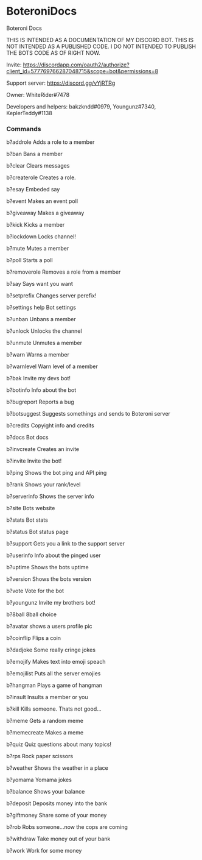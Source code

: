 # BoteroniDocs
Boteroni Docs

THIS IS INTENDED AS A DOCUMENTATION OF MY DISCORD BOT. THIS IS NOT INTENDED AS A PUBLISHED CODE. I DO NOT INTENDED TO PUBLISH THE BOTS CODE AS OF RIGHT NOW.

Invite: https://discordapp.com/oauth2/authorize?client_id=577769766287048715&scope=bot&permissions=8

Support server: https://discord.gg/vYjRTRg

Owner: WhiteRider#7478

Developers and helpers: bakzkndd#0979, Youngunz#7340, KeplerTeddy#1138

### Commands

b?addrole
Adds a role to a member

b?ban
Bans a member

b?clear
Clears messages

b?createrole
Creates a role.

b?esay
Embeded say

b?event
Makes an event poll

b?giveaway
Makes a giveaway

b?kick
Kicks a member

b?lockdown
Locks channel!

b?mute
Mutes a member

b?poll
Starts a poll

b?removerole
Removes a role from a member

b?say
Says want you want

b?setprefix
Changes server perefix!

b?settings help
Bot settings

b?unban
Unbans a member

b?unlock
Unlocks the channel

b?unmute
Unmutes a member

b?warn
Warns a member

b?warnlevel
Warn level of a member

b?bak
Invite my devs bot!

b?botinfo
Info about the bot

b?bugreport
Reports a bug

b?botsuggest
Suggests somethings and sends to Boteroni server

b?credits
Copyight info and credits

b?docs
Bot docs

b?invcreate
Creates an invite

b?invite
Invite the bot!

b?ping
Shows the bot ping and API ping

b?rank
Shows your rank/level

b?serverinfo
Shows the server info

b?site
Bots website

b?stats
Bot stats

b?status
Bot status page

b?support
Gets you a link to the support server

b?userinfo
Info about the pinged user

b?uptime
Shows the bots uptime

b?version
Shows the bots version

b?vote
Vote for the bot

b?youngunz
Invite my brothers bot!

b?8ball
8ball choice

b?avatar
shows a users profile pic

b?coinflip
Flips a coin

b?dadjoke
Some really cringe jokes

b?emojify
Makes text into emoji speach

b?emojilist
Puts all the server emojies

b?hangman
Plays a game of hangman

b?insult
Insults a member or you

b?kill
Kills someone. Thats not good...

b?meme
Gets a random meme

b?memecreate
Makes a meme

b?quiz
Quiz questions about many topics!

b?rps
Rock paper scissors

b?weather
Shows the weather in a place

b?yomama
Yomama jokes

b?balance
Shows your balance

b?deposit
Deposits money into the bank

b?giftmoney
Share some of your money

b?rob
Robs someone...now the cops are coming

b?withdraw
Take money out of your bank

b?work
Work for some money
